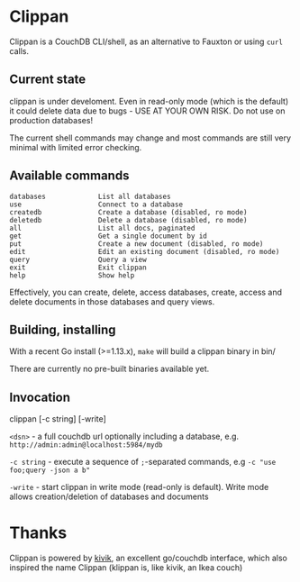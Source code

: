 # Clippan

Clippan is a CouchDB CLI/shell, as an alternative to Fauxton or using `curl` calls.

## Current state

clippan is under develoment. Even in read-only mode (which is the default) it could delete data due to bugs - USE AT YOUR OWN RISK. Do not use on production databases!

The current shell commands may change and most commands are still very minimal with limited error checking.

## Available commands

```
databases             List all databases 
use                   Connect to a database 
createdb              Create a database (disabled, ro mode)
deletedb              Delete a database (disabled, ro mode)
all                   List all docs, paginated 
get                   Get a single document by id 
put                   Create a new document (disabled, ro mode)
edit                  Edit an existing document (disabled, ro mode)
query                 Query a view 
exit                  Exit clippan 
help                  Show help 
```

Effectively, you can create, delete, access databases, create, access and delete documents
in those databases and query views.

## Building, installing

With a recent Go install (>=1.13.x), `make` will build a clippan binary in bin/

There are currently no pre-built binaries available yet.

## Invocation

clippan <dsn> [-c string] [-write]

`<dsn>` - a full couchdb url optionally including a database, e.g. `http://admin:admin@localhost:5984/mydb`

`-c string` - execute a sequence of `;`-separated commands, e.g `-c "use foo;query -json a b"`

`-write` - start clippan in write mode (read-only is default). Write mode allows creation/deletion of databases and documents

# Thanks

Clippan is powered by [kivik](https://github.com/go-kivik/kivik), an excellent go/couchdb interface, which also inspired the name Clippan (klippan is, like kivik, an Ikea couch)

